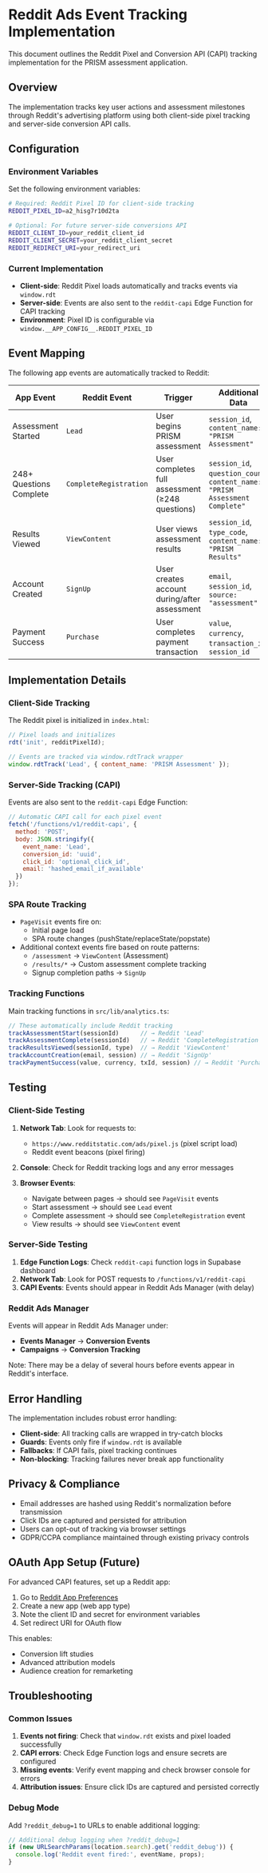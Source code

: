 # Reddit Ads Event Tracking Implementation

This document outlines the Reddit Pixel and Conversion API (CAPI) tracking implementation for the PRISM assessment application.

## Overview

The implementation tracks key user actions and assessment milestones through Reddit's advertising platform using both client-side pixel tracking and server-side conversion API calls.

## Configuration

### Environment Variables

Set the following environment variables:

```bash
# Required: Reddit Pixel ID for client-side tracking
REDDIT_PIXEL_ID=a2_hisg7r10d2ta

# Optional: For future server-side conversions API
REDDIT_CLIENT_ID=your_reddit_client_id
REDDIT_CLIENT_SECRET=your_reddit_client_secret
REDDIT_REDIRECT_URI=your_redirect_uri
```

### Current Implementation

- **Client-side**: Reddit Pixel loads automatically and tracks events via `window.rdt`
- **Server-side**: Events are also sent to the `reddit-capi` Edge Function for CAPI tracking
- **Environment**: Pixel ID is configurable via `window.__APP_CONFIG__.REDDIT_PIXEL_ID`

## Event Mapping

The following app events are automatically tracked to Reddit:

| App Event | Reddit Event | Trigger | Additional Data |
|-----------|--------------|---------|-----------------|
| Assessment Started | `Lead` | User begins PRISM assessment | `session_id`, `content_name: "PRISM Assessment"` |
| 248+ Questions Complete | `CompleteRegistration` | User completes full assessment (≥248 questions) | `session_id`, `question_count`, `content_name: "PRISM Assessment Complete"` |
| Results Viewed | `ViewContent` | User views assessment results | `session_id`, `type_code`, `content_name: "PRISM Results"` |
| Account Created | `SignUp` | User creates account during/after assessment | `email`, `session_id`, `source: "assessment"` |
| Payment Success | `Purchase` | User completes payment transaction | `value`, `currency`, `transaction_id`, `session_id` |

## Implementation Details

### Client-Side Tracking

The Reddit pixel is initialized in `index.html`:

```javascript
// Pixel loads and initializes
rdt('init', redditPixelId);

// Events are tracked via window.rdtTrack wrapper
window.rdtTrack('Lead', { content_name: 'PRISM Assessment' });
```

### Server-Side Tracking (CAPI)

Events are also sent to the `reddit-capi` Edge Function:

```javascript
// Automatic CAPI call for each pixel event
fetch('/functions/v1/reddit-capi', {
  method: 'POST',
  body: JSON.stringify({
    event_name: 'Lead',
    conversion_id: 'uuid',
    click_id: 'optional_click_id',
    email: 'hashed_email_if_available'
  })
});
```

### SPA Route Tracking

- `PageVisit` events fire on:
  - Initial page load
  - SPA route changes (pushState/replaceState/popstate)
- Additional context events fire based on route patterns:
  - `/assessment` → `ViewContent` (Assessment)
  - `/results/*` → Custom assessment complete tracking
  - Signup completion paths → `SignUp`

### Tracking Functions

Main tracking functions in `src/lib/analytics.ts`:

```javascript
// These automatically include Reddit tracking
trackAssessmentStart(sessionId)      // → Reddit 'Lead'
trackAssessmentComplete(sessionId)   // → Reddit 'CompleteRegistration' (if ≥248Q)
trackResultsViewed(sessionId, type)  // → Reddit 'ViewContent'
trackAccountCreation(email, session) // → Reddit 'SignUp'
trackPaymentSuccess(value, currency, txId, session) // → Reddit 'Purchase'
```

## Testing

### Client-Side Testing

1. **Network Tab**: Look for requests to:
   - `https://www.redditstatic.com/ads/pixel.js` (pixel script load)
   - Reddit event beacons (pixel firing)

2. **Console**: Check for Reddit tracking logs and any error messages

3. **Browser Events**: 
   - Navigate between pages → should see `PageVisit` events
   - Start assessment → should see `Lead` event
   - Complete assessment → should see `CompleteRegistration` event
   - View results → should see `ViewContent` event

### Server-Side Testing

1. **Edge Function Logs**: Check `reddit-capi` function logs in Supabase dashboard
2. **Network Tab**: Look for POST requests to `/functions/v1/reddit-capi`
3. **CAPI Events**: Events should appear in Reddit Ads Manager (with delay)

### Reddit Ads Manager

Events will appear in Reddit Ads Manager under:
- **Events Manager** → **Conversion Events**
- **Campaigns** → **Conversion Tracking**

Note: There may be a delay of several hours before events appear in Reddit's interface.

## Error Handling

The implementation includes robust error handling:

- **Client-side**: All tracking calls are wrapped in try-catch blocks
- **Guards**: Events only fire if `window.rdt` is available
- **Fallbacks**: If CAPI fails, pixel tracking continues
- **Non-blocking**: Tracking failures never break app functionality

## Privacy & Compliance

- Email addresses are hashed using Reddit's normalization before transmission
- Click IDs are captured and persisted for attribution
- Users can opt-out of tracking via browser settings
- GDPR/CCPA compliance maintained through existing privacy controls

## OAuth App Setup (Future)

For advanced CAPI features, set up a Reddit app:

1. Go to [Reddit App Preferences](https://www.reddit.com/prefs/apps)
2. Create a new app (web app type)
3. Note the client ID and secret for environment variables
4. Set redirect URI for OAuth flow

This enables:
- Conversion lift studies
- Advanced attribution models
- Audience creation for remarketing

## Troubleshooting

### Common Issues

1. **Events not firing**: Check that `window.rdt` exists and pixel loaded successfully
2. **CAPI errors**: Check Edge Function logs and ensure secrets are configured
3. **Missing events**: Verify event mapping and check browser console for errors
4. **Attribution issues**: Ensure click IDs are captured and persisted correctly

### Debug Mode

Add `?reddit_debug=1` to URLs to enable additional logging:

```javascript
// Additional debug logging when ?reddit_debug=1
if (new URLSearchParams(location.search).get('reddit_debug')) {
  console.log('Reddit event fired:', eventName, props);
}
```
